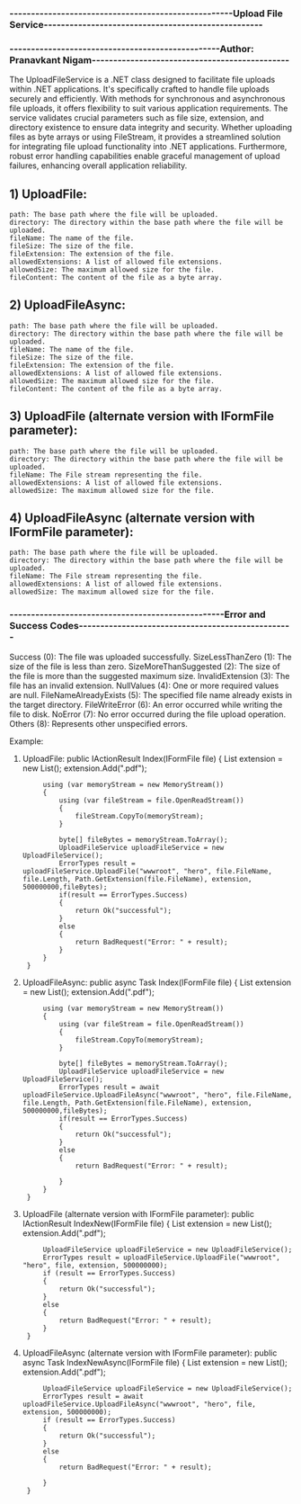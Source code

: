 ### ----------------------------------------------------Upload File Service---------------------------------------------------
### -------------------------------------------------Author: Pranavkant Nigam----------------------------------------------

The UploadFileService is a .NET class designed to facilitate file uploads within .NET applications.
It's specifically crafted to handle file uploads securely and efficiently.
With methods for synchronous and asynchronous file uploads, it offers flexibility to suit various application requirements.
The service validates crucial parameters such as file size, extension, and directory existence to ensure data integrity and security.
Whether uploading files as byte arrays or using FileStream, it provides a streamlined solution for integrating file upload functionality into .NET applications.
Furthermore, robust error handling capabilities enable graceful management of upload failures, enhancing overall application reliability.

## 1) UploadFile:
	path: The base path where the file will be uploaded.
	directory: The directory within the base path where the file will be uploaded.
	fileName: The name of the file.
	fileSize: The size of the file.
	fileExtension: The extension of the file.
	allowedExtensions: A list of allowed file extensions.
	allowedSize: The maximum allowed size for the file.
	fileContent: The content of the file as a byte array.

## 2) UploadFileAsync:
	path: The base path where the file will be uploaded.
	directory: The directory within the base path where the file will be uploaded.
	fileName: The name of the file.
	fileSize: The size of the file.
	fileExtension: The extension of the file.
	allowedExtensions: A list of allowed file extensions.
	allowedSize: The maximum allowed size for the file.
	fileContent: The content of the file as a byte array.

## 3) UploadFile (alternate version with IFormFile parameter):
	path: The base path where the file will be uploaded.
	directory: The directory within the base path where the file will be uploaded.
	fileName: The File stream representing the file.
	allowedExtensions: A list of allowed file extensions.
	allowedSize: The maximum allowed size for the file.

## 4) UploadFileAsync (alternate version with IFormFile parameter):
	path: The base path where the file will be uploaded.
	directory: The directory within the base path where the file will be uploaded.
	fileName: The File stream representing the file.
	allowedExtensions: A list of allowed file extensions.
	allowedSize: The maximum allowed size for the file.



### --------------------------------------------------Error and Success Codes--------------------------------------------------
Success (0): The file was uploaded successfully.
SizeLessThanZero (1): The size of the file is less than zero.
SizeMoreThanSuggested (2): The size of the file is more than the suggested maximum size.
InvalidExtension (3): The file has an invalid extension.
NullValues (4): One or more required values are null.
FileNameAlreadyExists (5): The specified file name already exists in the target directory.
FileWriteError (6): An error occurred while writing the file to disk.
NoError (7): No error occurred during the file upload operation.
Others (8): Represents other unspecified errors.


Example: 

1) UploadFile:
	public IActionResult Index(IFormFile file)
        {
            List<string> extension = new List<string>();
            extension.Add(".pdf");

            using (var memoryStream = new MemoryStream())
            {
                using (var fileStream = file.OpenReadStream())
                {
                    fileStream.CopyTo(memoryStream);
                }

                byte[] fileBytes = memoryStream.ToArray();
                UploadFileService uploadFileService = new UploadFileService();
                ErrorTypes result = uploadFileService.UploadFile("wwwroot", "hero", file.FileName, file.Length, Path.GetExtension(file.FileName), extension, 500000000,fileBytes);
                if(result == ErrorTypes.Success)
                {
                    return Ok("successful");
                }
                else
                {
                    return BadRequest("Error: " + result);
                }
            }    
        }

2) UploadFileAsync:
	public async Task<IActionResult> Index(IFormFile file)
        {
            List<string> extension = new List<string>();
            extension.Add(".pdf");

            using (var memoryStream = new MemoryStream())
            {
                using (var fileStream = file.OpenReadStream())
                {
                    fileStream.CopyTo(memoryStream);
                }

                byte[] fileBytes = memoryStream.ToArray();
                UploadFileService uploadFileService = new UploadFileService();
                ErrorTypes result = await uploadFileService.UploadFileAsync("wwwroot", "hero", file.FileName, file.Length, Path.GetExtension(file.FileName), extension, 500000000,fileBytes);
                if(result == ErrorTypes.Success)
                {
                    return Ok("successful");
                }
                else
                {
                    return BadRequest("Error: " + result);

                }
            }
        }

        
3) UploadFile (alternate version with IFormFile parameter):
    public IActionResult IndexNew(IFormFile file)
        {
            List<string> extension = new List<string>();
            extension.Add(".pdf");

            UploadFileService uploadFileService = new UploadFileService();
            ErrorTypes result = uploadFileService.UploadFile("wwwroot", "hero", file, extension, 500000000);
            if (result == ErrorTypes.Success)
            {
                return Ok("successful");
            }
            else
            {
                return BadRequest("Error: " + result);
            }
        }

4) UploadFileAsync (alternate version with IFormFile parameter):
    public async Task<IActionResult> IndexNewAsync(IFormFile file)
        {
            List<string> extension = new List<string>();
            extension.Add(".pdf");

            UploadFileService uploadFileService = new UploadFileService();
            ErrorTypes result = await uploadFileService.UploadFileAsync("wwwroot", "hero", file, extension, 500000000);
            if (result == ErrorTypes.Success)
            {
                return Ok("successful");
            }
            else
            {
                return BadRequest("Error: " + result);

            }
        }
